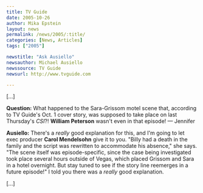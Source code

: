 ```yaml
---
title: TV Guide
date: 2005-10-26
author: Mika Epstein
layout: news
permalink: /news/2005/:title/
categories: [News, Articles]
tags: ["2005"]

newstitle: "Ask Ausiello"
newsauthor: Michael Ausiello  
newssource: TV Guide  
newsurl: http://www.tvguide.com  

---
```

[...]

**Question:** What happened to the Sara-Grissom motel scene that, according to TV Guide's Oct. 1 cover story, was supposed to take place on last Thursday's *CSI*?! **William Peterson** wasn't even in that episode! &#8212; Jennifer

**Ausiello:** There's a *really* good explanation for this, and I'm going to let exec producer **Carol Mendelsohn** give it to you. "Billy had a death in the family and the script was rewritten to accommodate his absence," she says. "The scene itself was episode-specific, since the case being investigated took place several hours outside of Vegas, which placed Grissom and Sara in a hotel overnight. But stay tuned to see if the story line reemerges in a future episode!" I told you there was a *really* good explanation.

[...]

